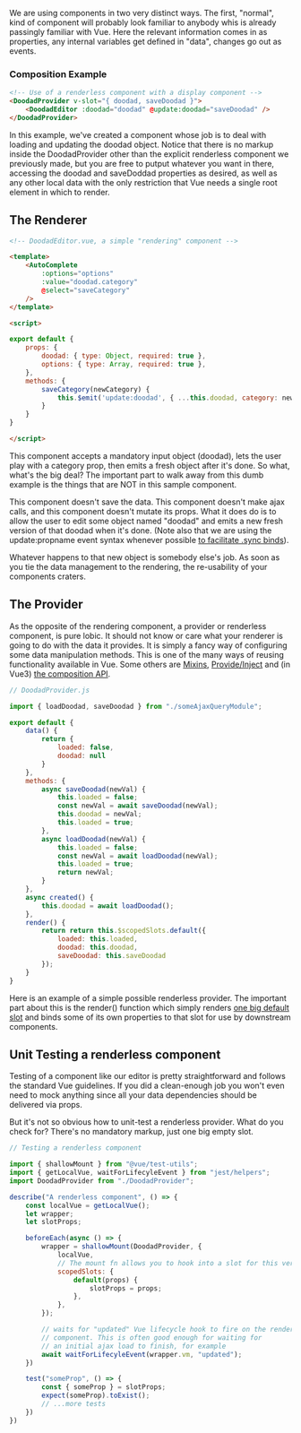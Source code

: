 We are using components in two very distinct ways. The first, "normal", kind of component will
probably look familiar to anybody whis is already passingly familiar with Vue. Here the relevant
information comes in as properties, any internal variables get defined in "data", changes go out as
events.

### Composition Example

```html static
<!-- Use of a renderless component with a display component -->
<DoodadProvider v-slot="{ doodad, saveDoodad }">
    <DoodadEditor :doodad="doodad" @update:doodad="saveDoodad" />
</DoodadProvider>
```

In this example, we've created a component whose job is to deal with loading and updating the doodad
object. Notice that there is no markup inside the DoodadProvider other than the explicit renderless
component we previously made, but you are free to putput whatever you want in there, accessing the
doodad and saveDoddad properties as desired, as well as any other local data with the only
restriction that Vue needs a single root element in which to render.


## The Renderer

```html static
<!-- DoodadEditor.vue, a simple "rendering" component -->

<template>
    <AutoComplete
        :options="options"
        :value="doodad.category"  
        @select="saveCategory"
    />
</template>

<script>

export default {
    props: { 
        doodad: { type: Object, required: true },
        options: { type: Array, required: true },
    },
    methods: {
        saveCategory(newCategory) {
            this.$emit('update:doodad', { ...this.doodad, category: newCategory });
        }
    }
}

</script>
```

This component accepts a mandatory input object (doodad), lets the user play with a category prop,
then emits a fresh object after it's done. So what, what's the big deal? The important part to walk
away from this dumb example is the things that are NOT in this sample component. 

This component doesn't save the data. This component doesn't make ajax calls, and this component
doesn't mutate its props. What it does do is to allow the user to edit some object named "doodad"
and emits a new fresh version of that doodad when it's done. (Note also that we are using the
update:propname event syntax whenever possible [to facilitate .sync
binds](https://vuejs.org/v2/guide/components-custom-events.html#sync-Modifier)).

Whatever happens to that new object is somebody else's job. As soon as you tie the data management
to the rendering, the re-usability of your components craters.


## The Provider

As the opposite of the rendering component, a provider or renderless component, is pure lobic. It
should not know or care what your renderer is going to do with the data it provides. It is simply a
fancy way of configuring some data manipulation methods. This is one of the many ways of reusing
functionality available in Vue. Some others are [Mixins](https://vuejs.org/v2/guide/mixins.html),
[Provide/Inject](https://v3.vuejs.org/guide/component-provide-inject.html) and (in Vue3) [the
composition API](https://v3.vuejs.org/guide/composition-api-introduction.html).


```js static
// DoodadProvider.js

import { loadDoodad, saveDoodad } from "./someAjaxQueryModule";

export default {
    data() {
        return {
            loaded: false,
            doodad: null
        }
    },
    methods: {
        async saveDoodad(newVal) {
            this.loaded = false;
            const newVal = await saveDoodad(newVal);
            this.doodad = newVal;
            this.loaded = true;
        },
        async loadDoodad(newVal) {
            this.loaded = false;
            const newVal = await loadDoodad(newVal);
            this.loaded = true;
            return newVal;
        }
    },
    async created() {
        this.doodad = await loadDoodad();
    },
    render() {
        return return this.$scopedSlots.default({
            loaded: this.loaded,
            doodad: this.doodad,
            saveDoodad: this.saveDoodad
        });
    }
}
```

Here is an example of a simple possible renderless provider. The important part about this is the
render() function which simply renders [one big default
slot](https://vuejs.org/v2/guide/components-slots.html) and binds some of its own properties to that
slot for use by downstream components.

## Unit Testing a renderless component

Testing of a component like our editor is pretty straightforward and follows the standard Vue
guidelines. If you did a clean-enough job you won't even need to mock anything since all your data
dependencies should be delivered via props.

But it's not so obvious how to unit-test a renderless provider. What do you check for? There's no
mandatory markup, just one big empty slot.

```js static
// Testing a renderless component

import { shallowMount } from "@vue/test-utils";
import { getLocalVue, waitForLifecyleEvent } from "jest/helpers";
import DoodadProvider from "./DoodadProvider";

describe("A renderless component", () => {
    const localVue = getLocalVue();
    let wrapper;
    let slotProps;

    beforeEach(async () => {
        wrapper = shallowMount(DoodadProvider, {
            localVue,
            // The mount fn allows you to hook into a slot for this very reason
            scopedSlots: {
                default(props) {
                    slotProps = props;
                },
            },
        });

        // waits for "updated" Vue lifecycle hook to fire on the renderless 
        // component. This is often good enough for waiting for 
        // an initial ajax load to finish, for example
        await waitForLifecyleEvent(wrapper.vm, "updated");
    })

    test("someProp", () => {
        const { someProp } = slotProps;
        expect(someProp).toExist();
        // ...more tests
    })
})
```